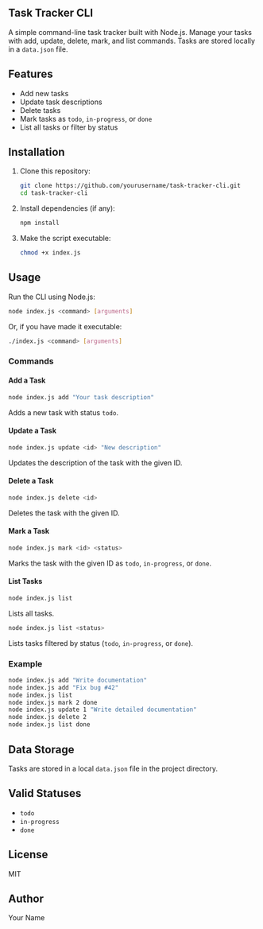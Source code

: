 ## Task Tracker CLI

A simple command-line task tracker built with Node.js. Manage your tasks with add, update, delete, mark, and list commands. Tasks are stored locally in a `data.json` file.

## Features

- Add new tasks
- Update task descriptions
- Delete tasks
- Mark tasks as `todo`, `in-progress`, or `done`
- List all tasks or filter by status

## Installation

1. Clone this repository:
   ```sh
   git clone https://github.com/yourusername/task-tracker-cli.git
   cd task-tracker-cli
   ```
2. Install dependencies (if any):
   ```sh
   npm install
   ```
3. Make the script executable:
   ```sh
   chmod +x index.js
   ```

## Usage

Run the CLI using Node.js:

```sh
node index.js <command> [arguments]
```

Or, if you have made it executable:

```sh
./index.js <command> [arguments]
```

### Commands

#### Add a Task

```sh
node index.js add "Your task description"
```

Adds a new task with status `todo`.

#### Update a Task

```sh
node index.js update <id> "New description"
```

Updates the description of the task with the given ID.

#### Delete a Task

```sh
node index.js delete <id>
```

Deletes the task with the given ID.

#### Mark a Task

```sh
node index.js mark <id> <status>
```

Marks the task with the given ID as `todo`, `in-progress`, or `done`.

#### List Tasks

```sh
node index.js list
```

Lists all tasks.

```sh
node index.js list <status>
```

Lists tasks filtered by status (`todo`, `in-progress`, or `done`).

### Example

```sh
node index.js add "Write documentation"
node index.js add "Fix bug #42"
node index.js list
node index.js mark 2 done
node index.js update 1 "Write detailed documentation"
node index.js delete 2
node index.js list done
```

## Data Storage

Tasks are stored in a local `data.json` file in the project directory.

## Valid Statuses

- `todo`
- `in-progress`
- `done`

## License

MIT

## Author

Your Name
